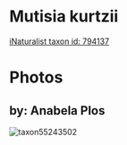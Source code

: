 
Mutisia kurtzii
===============
  
[iNaturalist taxon id: 794137](https://www.inaturalist.org/taxa/794137)
# Photos

## by: Anabela Plos
  
![taxon55243502](https://inaturalist-open-data.s3.amazonaws.com/photos/59646050/medium.jpeg)